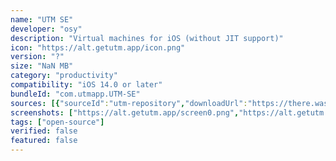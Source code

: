 ```yaml
---
name: "UTM SE"
developer: "osy"
description: "Virtual machines for iOS (without JIT support)"
icon: "https://alt.getutm.app/icon.png"
version: "?"
size: "NaN MB"
category: "productivity"
compatibility: "iOS 14.0 or later"
bundleId: "com.utmapp.UTM-SE"
sources: [{"sourceId":"utm-repository","downloadUrl":"https://there.was.no.download.url","lastUpdated":null,"size":"NaN MB","isOfficial":false}]
screenshots: ["https://alt.getutm.app/screen0.png","https://alt.getutm.app/screen1.png","https://alt.getutm.app/screen2.png","https://alt.getutm.app/screen3.png","https://alt.getutm.app/screen4.png","https://alt.getutm.app/screen5.png","https://alt.getutm.app/screen6.png"]
tags: ["open-source"]
verified: false
featured: false
---
```

